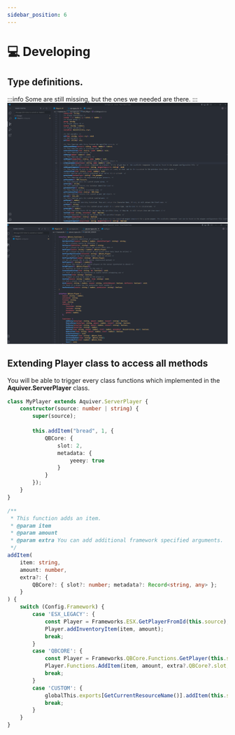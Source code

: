 ```yaml
---
sidebar_position: 6
---
```


# 💻 Developing

## Type definitions.
:::info
Some are still missing, but the ones we needed are there.
:::
![image](esx_types.png)
![image](qbcore_types.png)

## Extending Player class to access all methods
You will be able to trigger every class functions which implemented in the **Aquiver.ServerPlayer** class.
```typescript title="Typescript example"
class MyPlayer extends Aquiver.ServerPlayer {
    constructor(source: number | string) {
        super(source);

        this.addItem("bread", 1, {
            QBCore: {
                slot: 2,
                metadata: {
                    yeeey: true
                }
            }
        });
    }
}
```
```typescript title="Framework specified addItem (version 1.5) maybe its different in the newer versions."
/**
 * This function adds an item.
 * @param item
 * @param amount
 * @param extra You can add additional framework specified arguments.
 */
addItem(
    item: string,
    amount: number,
    extra?: {
        QBCore?: { slot?: number; metadata?: Record<string, any> };
    }
) {
    switch (Config.Framework) {
        case 'ESX_LEGACY': {
            const Player = Frameworks.ESX.GetPlayerFromId(this.source);
            Player.addInventoryItem(item, amount);
            break;
        }
        case 'QBCORE': {
            const Player = Frameworks.QBCore.Functions.GetPlayer(this.source);
            Player.Functions.AddItem(item, amount, extra?.QBCore?.slot, extra?.QBCore?.metadata);
            break;
        }
        case 'CUSTOM': {
            globalThis.exports[GetCurrentResourceName()].addItem(this.source, item, amount);
            break;
        }
    }
}
```